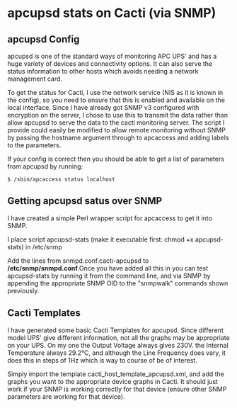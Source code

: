 # apcupsd stats on Cacti (via SNMP)

## apcupsd Config

apcupsd is one of the standard ways of monitoring APC UPS' and has a huge variety of devices and connectivity options. It can also serve the status information to other hosts which avoids needing a network management card.

To get the status for Cacti, I use the network service (NIS as it is known in the config), so you need to ensure that this is enabled and available on the local interface. Since I have already got SNMP v3 configured with encryption on the server, I chose to use this to transmit the data rather than allow apcupsd to serve the data to the cacti monitoring server. The script I provide could easily be modified to allow remote monitoring without SNMP by passing the hostname argument through to apcaccess and adding labels to the parameters.

If your config is correct then you should be able to get a list of parameters from apcupsd by running:

```
$ /sbin/apcaccess status localhost
```

## Getting apcupsd satus over SNMP

I have created a simple Perl wrapper script for apcaccess to get it into SNMP.

I place script apcupsd-stats (make it executable first: chmod +x apcupsd-stats) in /etc/snmp

Add the lines from snmpd.conf.cacti-apcupsd to **/etc/snmp/snmpd.conf**.Once you have added all this in you can test apcupsd-stats by running it from the command line, and via SNMP by appending the appropriate SNMP OID to the "snmpwalk" commands shown previously.

## Cacti Templates

I have generated some basic Cacti Templates for apcupsd. Since different model UPS' give different information, not all the graphs may be appropriate on your UPS. On my one the Output Voltage always gives 230V. the Internal Temperature always 29.2°C, and although the Line Frequency does vary, it does this in steps of 1Hz which is way to course of be of interest.

Simply import the template cacti_host_template_apcupsd.xml, and add the graphs you want to the appropriate device graphs in Cacti. It should just work if your SNMP is working correctly for that device (ensure other SNMP parameters are working for that device).

